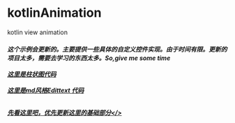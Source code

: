 # kotlinAnimation
kotlin view animation
</br>
<h5>这个示例会更新的。主要提供一些具体的自定义控件实现。由于时间有限。更新的项目太多，需要去学习的东西太多。So,give me some time</5>

<br>
<br>


<a href = "https://github.com/jiezongnewstar/kotlinAnimation/blob/master/app/src/main/java/com/xibei/kotlinanimation/view/HistogramView.kt">
    这里是柱状图代码
</a>

<br>
<br>

<a href = "https://github.com/jiezongnewstar/kotlinAnimation/blob/master/app/src/main/java/com/xibei/kotlinanimation/view/MDEditText.kt">
    这里是md风格Edittext 代码
</a>

<br>
<br>


<a href= "https://github.com/jiezongnewstar/AndroidAnimationView">先看这里吧，优先更新这里的基础部分</>
